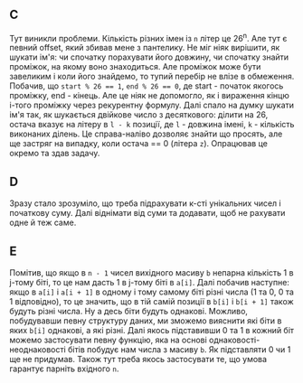 ## C
Тут виникли проблеми. Кількість різних імен із `n` літер це 26<sup>n</sup>. Але тут є певний offset, який збивав мене з пантелику. Не міг ніяк вирішити, як шукати ім'я: чи спочатку порахувати його довжину, чи спочатку знайти проміжок, на якому воно знаходиться. Але проміжок може бути завеликим і коли його знайдемо, то тупий перебір не влізе в обмеження. Побачив, що `start % 26 == 1`, `end % 26 == 0`, де start - початок якогось проміжку, end - кінець. Але це ніяк не допомогло, як і вираження кінцю і-того проміжку через рекурентну формулу. Далі спало на думку шукати ім'я так, як шукається двійкове число з десяткового: ділити на 26, остача вказує на літеру в `l - k` позиції, де `l` - довжина імені, `k` - кількість виконаних ділень. Це справа-наліво дозволяє знайти що просять, але ще застряг на випадку, коли остача == 0 (літера `z`). Опрацював це окремо та здав задачу.

## D
Зразу стало зрозуміло, що треба підрахувати к-сті унікальних чисел і початкову суму. Далі віднімати від суми та додавати, щоб не рахувати одне й теж саме.

## E
Помітив, що якщо в `n - 1` чисел вихідного масиву `b` непарна кількість 1 в j-тому біті, то це нам дасть 1 в j-тому біті в `a[i]`. Далі побачив наступне: якщо в `a[i]` і `a[i + 1]` в одному і тому самому біті різні числа (1 та 0, 0 та 1 відповідно), то це значить, що в тій самій позиції в `b[i]` і `b[i + 1]` також будуть різні числа. Ну а десь біти будуть однакові. Можливо, побудувавши певну структуру даних, ми зможемо вияснити які біти в яких `b[i]` однакові, а які різні. Далі якось підставивши 0 та 1 в кожний біт можемо застосувати певну функцію, яка на основі однаковості-неоднаковості бітів побудує нам числа з масиву `b`. Як підставляти 0 чи 1 ще не придумав. Також тут треба якось застосувати те, що умова гарантує парніть вхідного `n`.
